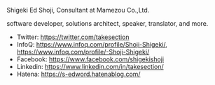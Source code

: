 Shigeki Ed Shoji, Consultant at Mamezou Co.,Ltd.

software developer, solutions architect, speaker, translator, and more.

* Twitter: https://twitter.com/takesection
* InfoQ: https://www.infoq.com/profile/Shoji-Shigeki/, https://www.infoq.com/profile/-Shoji-Shigeki/
* Facebook: https://www.facebook.com/shigekishoji
* Linkedin: https://www.linkedin.com/in/takesection/
* Hatena: https://s-edword.hatenablog.com/
